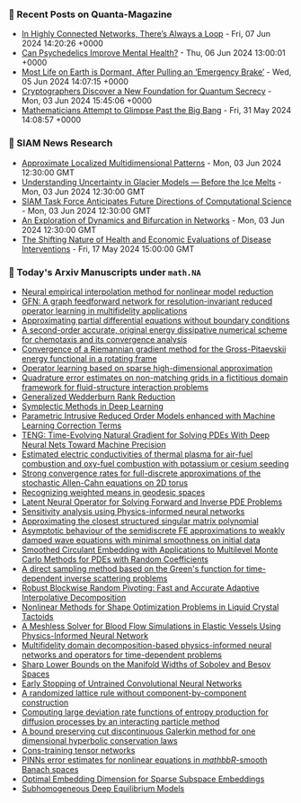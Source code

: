 ### 📝 Recent Posts on Quanta-Magazine
<!-- quanta starts -->
* <a href="https://www.quantamagazine.org/in-highly-connected-networks-theres-always-a-loop-20240607/">In Highly Connected Networks, There’s Always a Loop</a> - Fri, 07 Jun 2024 14:20:26 +0000
* <a href="https://www.quantamagazine.org/can-psychedelics-improve-mental-health-20240606/">Can Psychedelics Improve Mental Health?</a> - Thu, 06 Jun 2024 13:00:01 +0000
* <a href="https://www.quantamagazine.org/most-life-on-earth-is-dormant-after-pulling-an-emergency-brake-20240605/">Most Life on Earth is Dormant, After Pulling an ‘Emergency Brake’</a> - Wed, 05 Jun 2024 14:07:15 +0000
* <a href="https://www.quantamagazine.org/cryptographers-discover-a-new-foundation-for-quantum-secrecy-20240603/">Cryptographers Discover a New Foundation for Quantum Secrecy</a> - Mon, 03 Jun 2024 15:45:06 +0000
* <a href="https://www.quantamagazine.org/mathematicians-attempt-to-glimpse-past-the-big-bang-20240531/">Mathematicians Attempt to Glimpse Past the Big Bang</a> - Fri, 31 May 2024 14:08:57 +0000
<!-- quanta ends -->

### 📝 SIAM News Research
<!-- siam-news starts -->
* <a href="https://sinews.siam.org/Details-Page/approximate-localized-multidimensional-patterns">Approximate Localized Multidimensional Patterns</a> - Mon, 03 Jun 2024 12:30:00 GMT
* <a href="https://sinews.siam.org/Details-Page/understanding-uncertainty-in-glacier-models-before-the-ice-melts">Understanding Uncertainty in Glacier Models — Before the Ice Melts</a> - Mon, 03 Jun 2024 12:30:00 GMT
* <a href="https://sinews.siam.org/Details-Page/siam-task-force-anticipates-future-directions-of-computational-science">SIAM Task Force Anticipates Future Directions of Computational Science</a> - Mon, 03 Jun 2024 12:30:00 GMT
* <a href="https://sinews.siam.org/Details-Page/an-exploration-of-dynamics-and-bifurcation-in-networks">An Exploration of Dynamics and Bifurcation in Networks</a> - Mon, 03 Jun 2024 12:30:00 GMT
* <a href="https://sinews.siam.org/Details-Page/the-shifting-nature-of-health-and-economic-evaluations-of-disease-interventions">The Shifting Nature of Health and Economic Evaluations of Disease Interventions</a> - Fri, 17 May 2024 15:00:00 GMT
<!-- siam-news ends -->

### 📝 Today's Arxiv Manuscripts under ``math.NA``
<!-- arxiv-math-na starts -->
* <a href="https://arxiv.org/abs/2406.03562">Neural empirical interpolation method for nonlinear model reduction</a>
* <a href="https://arxiv.org/abs/2406.03569">GFN: A graph feedforward network for resolution-invariant reduced operator learning in multifidelity applications</a>
* <a href="https://arxiv.org/abs/2406.03634">Approximating partial differential equations without boundary conditions</a>
* <a href="https://arxiv.org/abs/2406.03761">A second-order accurate, original energy dissipative numerical scheme for chemotaxis and its convergence analysis</a>
* <a href="https://arxiv.org/abs/2406.03885">Convergence of a Riemannian gradient method for the Gross-Pitaevskii energy functional in a rotating frame</a>
* <a href="https://arxiv.org/abs/2406.03973">Operator learning based on sparse high-dimensional approximation</a>
* <a href="https://arxiv.org/abs/2406.03981">Quadrature error estimates on non-matching grids in a fictitious domain framework for fluid-structure interaction problems</a>
* <a href="https://arxiv.org/abs/2406.03992">Generalized Wedderburn Rank Reduction</a>
* <a href="https://arxiv.org/abs/2406.04104">Symplectic Methods in Deep Learning</a>
* <a href="https://arxiv.org/abs/2406.04169">Parametric Intrusive Reduced Order Models enhanced with Machine Learning Correction Terms</a>
* <a href="https://arxiv.org/abs/2404.10771">TENG: Time-Evolving Natural Gradient for Solving PDEs With Deep Neural Nets Toward Machine Precision</a>
* <a href="https://arxiv.org/abs/2406.03499">Estimated electric conductivities of thermal plasma for air-fuel combustion and oxy-fuel combustion with potassium or cesium seeding</a>
* <a href="https://arxiv.org/abs/2406.03715">Strong convergence rates for full-discrete approximations of the stochastic Allen-Cahn equations on 2D torus</a>
* <a href="https://arxiv.org/abs/2406.03913">Recognizing weighted means in geodesic spaces</a>
* <a href="https://arxiv.org/abs/2406.03923">Latent Neural Operator for Solving Forward and Inverse PDE Problems</a>
* <a href="https://arxiv.org/abs/2301.02428">Sensitivity analysis using Physics-informed neural networks</a>
* <a href="https://arxiv.org/abs/2301.06335">Approximating the closest structured singular matrix polynomial</a>
* <a href="https://arxiv.org/abs/2302.12476">Asymptotic behaviour of the semidiscrete FE approximations to weakly damped wave equations with minimal smoothness on initial data</a>
* <a href="https://arxiv.org/abs/2306.13493">Smoothed Circulant Embedding with Applications to Multilevel Monte Carlo Methods for PDEs with Random Coefficients</a>
* <a href="https://arxiv.org/abs/2308.06020">A direct sampling method based on the Green's function for time-dependent inverse scattering problems</a>
* <a href="https://arxiv.org/abs/2309.16002">Robust Blockwise Random Pivoting: Fast and Accurate Adaptive Interpolative Decomposition</a>
* <a href="https://arxiv.org/abs/2310.04022">Nonlinear Methods for Shape Optimization Problems in Liquid Crystal Tactoids</a>
* <a href="https://arxiv.org/abs/2312.05601">A Meshless Solver for Blood Flow Simulations in Elastic Vessels Using Physics-Informed Neural Network</a>
* <a href="https://arxiv.org/abs/2401.07888">Multifidelity domain decomposition-based physics-informed neural networks and operators for time-dependent problems</a>
* <a href="https://arxiv.org/abs/2402.04407">Sharp Lower Bounds on the Manifold Widths of Sobolev and Besov Spaces</a>
* <a href="https://arxiv.org/abs/2402.04610">Early Stopping of Untrained Convolutional Neural Networks</a>
* <a href="https://arxiv.org/abs/2403.02660">A randomized lattice rule without component-by-component construction</a>
* <a href="https://arxiv.org/abs/2403.19223">Computing large deviation rate functions of entropy production for diffusion processes by an interacting particle method</a>
* <a href="https://arxiv.org/abs/2404.13936">A bound preserving cut discontinuous Galerkin method for one dimensional hyperbolic conservation laws</a>
* <a href="https://arxiv.org/abs/2405.09005">Cons-training tensor networks</a>
* <a href="https://arxiv.org/abs/2305.11915">PINNs error estimates for nonlinear equations in $mathbb{R}$-smooth Banach spaces</a>
* <a href="https://arxiv.org/abs/2311.10680">Optimal Embedding Dimension for Sparse Subspace Embeddings</a>
* <a href="https://arxiv.org/abs/2403.00720">Subhomogeneous Deep Equilibrium Models</a>
<!-- arxiv-math-na ends -->
